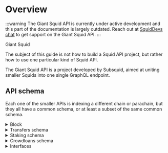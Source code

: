 # Overview

:::warning
The Giant Squid API is currently under active development and this part of the documentation is largely outdated. Reach out at [SquidDevs chat](https://t.me/HydraDevs) to get support on the Giant Squid API.
:::

Giant Squid

The subject of this guide is not how to build a Squid API project, but rather how to use one particular kind of Squid API.

The Giant Squid API is a project developed by Subsquid, aimed at uniting smaller Squids into one single GraphQL endpoint.

## API schema

Each one of the smaller APIs is indexing a different chain or parachain, but they all have a common schema, or at least a subset of the same common schema.

<details>

<summary>Block</summary>

```graphql
type Block {
  id: ID!
  height: Int!
  hash: String!
  parentHash: String!
  timestamp: DateTime!
  specVersion: Int!
  validator: String
  extrinsicsCount: Int!
  callsCount: Int!
  eventsCount: Int!
  extrinsics: [Extrinsic]!
  calls: [Call]!
  events: [Event]!
}
```

</details>

<details>

<summary>Transfers schema</summary>

```graphql
enum TransferDicrection {
  FROM
  TO
}

type Transfer implements Item & CanFail @entity {
  id: ID!
  timestamp: DateTime
  blockNumber: BigInt @index
  extrinsicHash: String @index
  to: Account!
  from: Account!
  amount: BigInt
  success: Boolean @index
}

# entity for linking account and transfer
type AccountTransfer @entity {
  id: ID!
  transfer: Transfer
  account: Account!
  direction: TransferDicrection
}
```

</details>

<details>

<summary>Staking schema</summary>

See [Substrate docs about Staking](https://docs.substrate.io/rustdocs/latest/pallet_staking/index.html) for more information.

```graphql
enum StakingRole {
  Validator
  Nominator
  Idle
}

enum PayeeType {
  Staked
  Stash
  Controller
  Account
  None
}

# current information about stash, controller, payee and staking role
type StakingInfo @entity {
  id: ID! #stash Id
  stash: Account! @unique
  controller: Account!
  payee: Account
  payeeType: PayeeType!
  role: StakingRole!
  commission: Int
}

# information about era, validators and nominators
type Era @entity {
  id: ID!
  index: Int!
  timestamp: DateTime!
  startedAt: Int!
  endedAt: Int
  total: BigInt!
  validatorsCount: Int!
  nominatorsCount: Int!
  validators: [EraValidator] @derivedFrom(field: "era")
  nominators: [EraNominator] @derivedFrom(field: "era")
}

type EraStakingPair @entity {
  id: ID! #era + validatorId + nominatorId
  era: Era!
  nominator: EraNominator
  validator: EraValidator
  vote: BigInt!
}

# information about validator in era: self/total bond, nominators and their votes
type EraValidator @entity {
  id: ID! #era + stashId
  stash: Account!
  era: Era!
  selfBonded: BigInt!
  totalBonded: BigInt!
  commission: Int
  nominators: [EraStakingPair] @derivedFrom(field: "validator")
}

# information about nominator in era:
# bond, validators and votes for them in each era
type EraNominator @entity {
  id: ID! #era + stashId
  stash: Account!
  era: Era!
  bonded: BigInt!
  validators: [EraStakingPair] @derivedFrom(field: "nominator")
}

type Reward implements Item & HasTotal & HasEra @entity {
  id: ID!
  timestamp: DateTime
  blockNumber: BigInt @index
  extrinsicHash: String @index
  account: Account!
  amount: BigInt
  era: Int
  validator: String
  total: BigInt
  # only for dApps-staking
  smartConstract: String
}

type Slash implements Item & HasTotal & HasEra @entity {
  id: ID!
  timestamp: DateTime
  blockNumber: BigInt @index
  extrinsicHash: String @index
  account: Account!
  amount: BigInt
  era: Int
  total: BigInt
}

enum BondType {
  Bond
  Unbond
}

type Bond implements Item & HasTotal & CanFail @entity {
  id: ID!
  timestamp: DateTime
  blockNumber: BigInt @index
  extrinsicHash: String @index
  account: Account!
  amount: BigInt
  total: BigInt
  success: Boolean @index
  type: BondType
  # only for parachain-staking
  candidate: String
  # only for dApps-staking
  smartConstract: String
}
```

</details>

<details>

<summary>Crowdloans schema</summary>

See [Polkadot documentation on Crowdloans](https://wiki.polkadot.network/learn-crowdloans) for more information.

```graphql
# information about known parachains and their crowdloans
type Parachain @entity {
  id: ID! #paraId
  name: String
  paraId: Int
  crowdloans: [Crowdloan!] @derivedFrom(field: "parachain")
  relayChain: String
}

enum CrowdloanStatus {
  CREATED
  WON
  DISSOLVED
}

type Contributor @entity {
  id: ID!
  crowdloan: Crowdloan!
  account: Account!
  amount: BigInt!
}

# information about known crowdloans.
type Crowdloan @entity {
  id: ID!
  cap: BigInt!
  firstPeriod: BigInt!
  lastPeriod: BigInt!
  end: BigInt!
  contributors: [Contributor!] @derivedFrom(field: "crowdloan")
  raised: BigInt!
  parachain: Parachain
  blockNumber: BigInt @index
  createdAt: DateTime
}

type Contribution implements Item & CanFail @entity {
  id: ID!
  timestamp: DateTime
  blockNumber: BigInt @index
  extrinsicHash: String @index
  crowdloan: Crowdloan
  success: Boolean @index
  account: Account!
  amount: BigInt
}
```

</details>

<details>

<summary>Interfaces</summary>

```graphql
interface Item {
  timestamp: DateTime
  blockNumber: BigInt
  extrinsicHash: String
  amount: BigInt
}

interface HasTotal {
  total: BigInt
}

interface HasEra {
  era: Int
}

interface CanFail {
  success: Boolean
}
```

</details>
